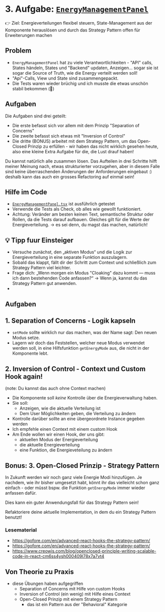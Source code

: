 # 3. Aufgabe: [`EnergyManagementPanel`](../src/app/features/energy-management/EnergyManagementPanel.tsx)

👉 Ziel: Energieverteilungen flexibel steuern, State-Management aus der Komponente herauslösen und durch das Strategy Pattern offen für Erweiterungen machen

## Problem

- `EnergyManagementPanel` hat zu viele Verantwortlichkeiten - "API" calls, States händeln, States und "Backend"
  updaten, Anzeigen... sogar
  sie ist sogar die Source of Truth, wie die Energy verteilt werden soll!
- "Api"-Calls, View und State sind zusammengepackt.
- Die Tests waren wieder brüchig und ich musste die etwas unschön stabil bekommen (🚨)

## Aufgaben

Die Aufgaben sind drei geteilt:

- Die erste befasst sich vor allem mit dem Prinzip "Separation of Concerns"
- Die zweite befasst sich etwas mit "Inversion of Control"
- Die dritte (BONUS) arbeitet mit dem Strategy Pattern, um das Open-Closed Prinzip zu erfüllen - wir haben das nicht
  wirklich gesehen heute, also eine kleine Extra Aufgabe für die, die Lust drauf haben!

Du kannst natürlich alle zusammen lösen. Das Aufteilen in drei Schritte hilft meiner Meinung nach, etwas strukturierter
vorzugehen, aber in diesem Falle sind keine überraschenden Änderungen der Anforderungen eingebaut :) deshalb kann
das auch ein grosses Refactoring auf einmal sein!

## Hilfe im Code

- [`EnergyManagementPanel.tsx`](../src/app/features/energy-management/EnergyManagementPanel.tsx) ist ausführlich getestet
- Verwende die Tests als Check, ob alles wie gewollt funktioniert.
- Achtung: Veränder am besten keinen Text, semantische Struktur oder Rollen, da die Tests darauf aufbauen. Gleiches gilt für die Werte der Energieverteilung.
  -> es sei denn, du magst das machen, natürlich!

## 💡 Tipp fuur Einsteiger

- Versuche zunächst, den „aktiven Modus“ und die Logik zur Energieverteilung in eine separate Funktion auszulagern.
- Sobald das klappt, fällt dir der Schritt zum Context und schließlich zum Strategy Pattern viel leichter.
- Frage dich: „Wenn morgen ein Modus "Cloaking" dazu kommt — muss ich dann bestehenden Code anfassen?“ → Wenn ja,
  kannst du das Strategy Pattern gut anwenden.
-

## Aufgaben

## 1. Separation of Concerns - Logik kapseln

- `setMode` sollte wirklich nur das machen, was der Name sagt: Den neuen Modus setze.
- Lagern wir doch das Feststellen, welcher neue Modus verwendet werden soll, in eine Hilfsfunktion `getEnergyMode`
  aus, die nicht in der Komponente lebt.

## 2. Inversion of Control - Context und Custom Hook again!

(note: Du kannst das auch ohne Context machen)

- Die Komponente soll _keine_ Kontrolle über die Energieverwaltung haben.
- Sie soll:
  - Anzeigen, wie die aktuelle Verteilung ist
  - Dem User Möglichkeiten geben, die Verteilung zu ändern
- Kontrolle darüber sollte an eine übergeordnete Instance gegeben werden
- Ich empfehle einen Context mit einem custom Hook
- Am Ende wollen wir einen Hook, der uns gibt:
  - aktuellen Modus der Energieverteilung
  - die aktuelle Energieverteilung
  - eine Funktion, die Energieveteilung zu ändern

## Bonus: 3. Open-Closed Prinzip - Strategy Pattern

In Zukunft werden wir noch ganz viele Energie Modi hinzufügen. Je nachdem, wie ihr bisher umgesetzt habt, könnt
ihr das vielleicht schon ganz einfach - oder müsst bspw. die Funktion
`getEnergyMode` immer wieder anfassen dafür.

Dies kann ein guter Anwendungsfall für das Strategy Pattern sein!

Refaktoriere deine aktuelle Implementation, in dem du ein Strategy Pattern benutzt!

### Lesematerial

- https://gofore.com/en/advanced-react-hooks-the-strategy-pattern/
- https://gofore.com/en/advanced-react-hooks-the-strategy-pattern/
- https://www.creowis.com/blog/openclosed-principle-writing-scalable-code-in-react-cm6ss4ysh000409l78x7a7vt4

## Von Theorie zu Praxis

- diese Übungen haben aufgegriffen
  - Separation of Concerns mit Hilfe von custom Hooks
  - Inversion of Control (ein wenig) mit Hilfe eines Context
  - Open-Closed Prinzip mit einem Strategy Pattern
    - das ist ein Pattern aus der "Behavioral" Kategorie
